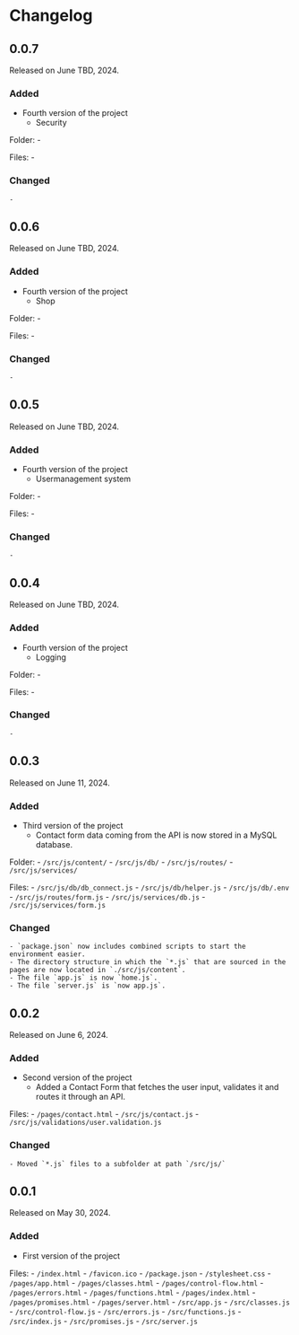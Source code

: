# Changelog

## 0.0.7

Released on June TBD, 2024.

### Added
* Fourth version of the project
    - Security

Folder:
    - 

Files:
    - 

### Changed
    - 

## 0.0.6

Released on June TBD, 2024.

### Added
* Fourth version of the project
    - Shop

Folder:
    - 

Files:
    - 

### Changed
    - 

## 0.0.5

Released on June TBD, 2024.

### Added
* Fourth version of the project
    - Usermanagement system

Folder:
    - 

Files:
    - 

### Changed
    - 

## 0.0.4

Released on June TBD, 2024.

### Added
* Fourth version of the project
    - Logging

Folder:
    - 

Files:
    - 

### Changed
    - 

## 0.0.3

Released on June 11, 2024.

### Added
* Third version of the project
    - Contact form data coming from the API is now stored in a MySQL database.

Folder:
    - `/src/js/content/`
    - `/src/js/db/`
    - `/src/js/routes/`
    - `/src/js/services/`

Files:
    - `/src/js/db/db_connect.js`
    - `/src/js/db/helper.js`
    - `/src/js/db/.env`
    - `/src/js/routes/form.js`
    - `/src/js/services/db.js`
    - `/src/js/services/form.js`
   

### Changed
    - `package.json` now includes combined scripts to start the environment easier.
    - The directory structure in which the `*.js` that are sourced in the pages are now located in `./src/js/content`.
    - The file `app.js` is now `home.js`.
    - The file `server.js` is `now app.js`.

## 0.0.2

Released on June 6, 2024.

### Added
* Second version of the project
    - Added a Contact Form that fetches the user input, validates it and routes it through an API.
    
Files:
    - `/pages/contact.html`
    - `/src/js/contact.js`
    - `/src/js/validations/user.validation.js`

### Changed
    - Moved `*.js` files to a subfolder at path `/src/js/`

## 0.0.1

Released on May 30, 2024.

### Added

* First version of the project

Files:
    - `/index.html`
    - `/favicon.ico`
    - `/package.json`
    - `/stylesheet.css`
    - `/pages/app.html`
    - `/pages/classes.html`
    - `/pages/control-flow.html`
    - `/pages/errors.html`
    - `/pages/functions.html`
    - `/pages/index.html`
    - `/pages/promises.html`
    - `/pages/server.html`
    - `/src/app.js`
    - `/src/classes.js`
    - `/src/control-flow.js`
    - `/src/errors.js`
    - `/src/functions.js`
    - `/src/index.js`
    - `/src/promises.js`
    - `/src/server.js`